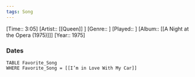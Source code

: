 ```yaml
---
tags: Song  
---
```

[Time:: 3:05]
[Artist:: [[Queen]] ]
[Genre:: ]
[Played:: ]
[Album:: [[A Night at the Opera (1975)]]]
[Year:: 1975]
### Dates
````dataview
TABLE Favorite_Song
WHERE Favorite_Song = [[I’m in Love With My Car]]
````